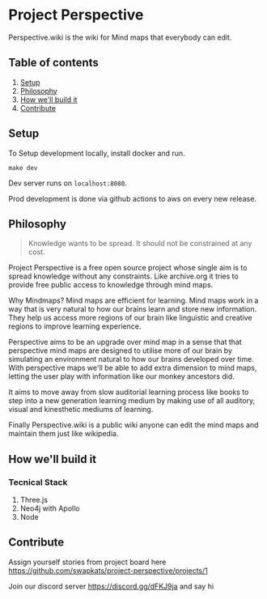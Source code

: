 # Project Perspective

Perspective.wiki is the wiki for Mind maps that everybody can edit.

## Table of contents

1. [Setup](https://github.com/swapkats/project-perspective#setup)
1. [Philosophy](https://github.com/swapkats/project-perspective#philosophy)
2. [How we'll build it](https://github.com/swapkats/project-perspective#how-well-build-it)
3. [Contribute](https://github.com/swapkats/project-perspective#contribute)

## Setup

To Setup development locally, install docker and run.

`
make dev
`

Dev server runs on `localhost:8080`.

Prod development is done via github actions to aws on every new release. 

## Philosophy

> Knowledge wants to be spread. It should not be constrained at any cost.

Project Perspective is a free open source project whose single aim is to spread knowledge without any constraints. Like archive.org it tries to provide free public access to knowledge through mind maps.

Why Mindmaps? Mind maps are efficient for learning. Mind maps work in a way that is very natural to how our brains learn and store new information. They help us access more regions of our brain like linguistic and creative regions to improve learning experience.

Perspective aims to be an upgrade over mind map in a sense that that perspective mind maps are designed to utilise more of our brain by simulating an environment natural to how our brains developed over time. With perspective maps we'll be able to add extra dimension to mind maps, letting the user play with information like our monkey ancestors did.

It aims to move away from slow auditorial learning process like books to step into a new generation learning medium by making use of all auditory, visual and kinesthetic mediums of learning.

Finally Perspective.wiki is a public wiki anyone can edit the mind maps and maintain them just like wikipedia.

## How we'll build it

### Tecnical Stack

1. Three.js
2. Neo4j with Apollo
3. Node


## Contribute

Assign yourself stories from project board here https://github.com/swapkats/project-perspective/projects/1

Join our discord server https://discord.gg/dFKJ9ja and say hi 
